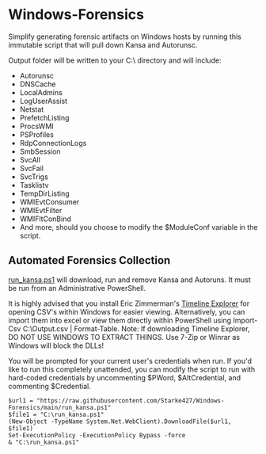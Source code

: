# Windows-Forensics
Simplify generating forensic artifacts on Windows hosts by running this immutable script that will pull down Kansa and Autorunsc.

Output folder will be written to your C:\ directory and will include:

* Autorunsc
* DNSCache
* LocalAdmins
* LogUserAssist
* Netstat
* PrefetchListing
* ProcsWMI
* PSProfiles
* RdpConnectionLogs
* SmbSession
* SvcAll
* SvcFail
* SvcTrigs
* Tasklistv
* TempDirListing
* WMIEvtConsumer
* WMIEvtFilter
* WMIFltConBind
* And more, should you choose to modify the $ModuleConf variable in the script.


## Automated Forensics Collection

[run_kansa.ps1](https://raw.githubusercontent.com/Starke427/Windows-Forensics/main/run_kansa.ps1) will download, run and remove Kansa and Autoruns. It must be run from an Administrative PowerShell.

It is highly advised that you install Eric Zimmerman's [Timeline Explorer](https://f001.backblazeb2.com/file/EricZimmermanTools/TimelineExplorer.zip) for opening CSV's within Windows for easier viewing. Alternatively, you can import them into excel or view them directly within PowerShell using Import-Csv C:\Output.csv | Format-Table. Note: If downloading Timeline Explorer, DO NOT USE WINDOWS TO EXTRACT THINGS. Use 7-Zip or Winrar as Windows will block the DLLs!

You will be prompted for your current user's credentials when run. If you'd like to run this completely unattended, you can modify the script to run with hard-coded credentials by uncommenting $PWord, $AltCredential, and commenting $Credential.

```
$url1 = "https://raw.githubusercontent.com/Starke427/Windows-Forensics/main/run_kansa.ps1"
$file1 = "C:\run_kansa.ps1"
(New-Object -TypeName System.Net.WebClient).DownloadFile($url1, $file1)
Set-ExecutionPolicy -ExecutionPolicy Bypass -force
& "C:\run_kansa.ps1"
```
